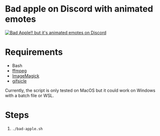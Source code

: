 # Bad apple on Discord with animated emotes
[![Bad Apple!! but it's animated emotes on Discord](https://i.imgur.com/oLlGCxg.png)](https://www.youtube.com/watch?v=EGxJysip_yY "Bad Apple!! but it's animated emotes on Discord")

# Requirements
- Bash
- [ffmpeg](https://www.ffmpeg.org/)
- [ImageMagick](https://imagemagick.org/)
- [gifsicle](https://www.lcdf.org/gifsicle/)

Currently, the script is only tested on MacOS but it could work on Windows with a batch file or WSL.

# Steps
1. `./bad-apple.sh`
